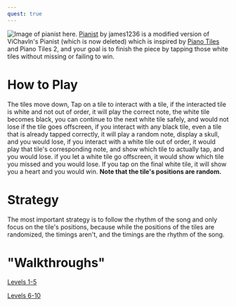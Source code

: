 ```yaml
---
quest: true
---
```

![Image of pianist here.](https://www.fancade.com/wiki/uploads/Pianist.png)
[Pianist](https://play.fancade.com/5E99CD887C4A8028) by james1236 is a modified version of ViChavln's Pianist (which is now deleted) which is inspired by [Piano Tiles](https://en.wikipedia.org/wiki/Piano_Tiles) and Piano Tiles 2, and your goal is to finish the piece by tapping those white tiles without missing or failing to win.

# How to Play
The tiles move down, Tap on a tile to interact with a tile, if the interacted tile is white and not out of order, it will play the correct note, the white tile becomes black, you can continue to the next white tile safely, and would not lose if the tile goes offscreen, if you interact with any black tile, even a tile that is already tapped correctly, it will play a random note, display a skull, and you would lose, if you interact with a white tile out of order, it would play that tile's corresponding note, and show which tile to actually tap, and you would lose. if you let a white tile go offscreen, it would show which tile you missed and you would lose. If you tap on the final white tile, it will show you a heart and you would win. **Note that the tile's positions are random.**

# Strategy
The most important strategy is to follow the rhythm of the song and only focus on the tile's positions, because while the positions of the tiles are randomized, the timings aren't, and the timings are the rhythm of the song.

# "Walkthroughs"
[Levels 1-5](https://www.youtube.com/watch?v=zdGule9cNxE)

[Levels 6-10](https://www.youtube.com/watch?v=1uJmgt0E_V0)
